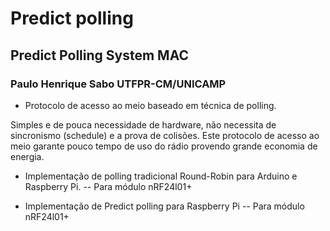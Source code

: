 # Predict polling

## Predict Polling System MAC

### Paulo Henrique Sabo UTFPR-CM/UNICAMP

- Protocolo de acesso ao meio baseado em técnica de polling.

Simples e de pouca necessidade de hardware, não necessita de sincronismo (schedule) e a prova de colisões. Este protocolo de acesso ao meio garante pouco tempo de uso do rádio provendo grande economia de energia.

- Implementação de polling tradicional Round-Robin para Arduino e Raspberry Pi.
--  Para módulo nRF24l01+

- Implementação de Predict polling para Raspberry Pi
--  Para módulo nRF24l01+
